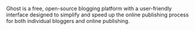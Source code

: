 Ghost is a free, open-source blogging platform with a user-friendly interface designed to simplify and speed up the online publishing process for both individual bloggers and online publishing.
